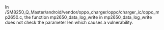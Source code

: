 In /SM8250_Q_Master/android/vendor/oppo_charger/oppo/charger_ic/oppo_mp2650.c, the function mp2650_data_log_write in mp2650_data_log_write does not check the parameter len which causes a vulnerability.